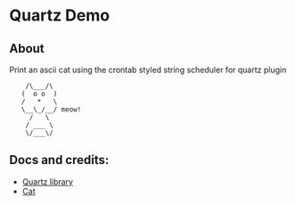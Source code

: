 # Quartz Demo

## About
Print an ascii cat using the crontab styled string scheduler for quartz plugin
```
    /\___/\
   (  o o  )
   /   *   \
   \__\_/__/ meow!
     /   \
    / ___ \
    \/___\/
```

## Docs and credits:
- [Quartz library](https://quartz-scheduler.org/documentation)
- [Cat](http://www.asciiworld.com/-Cats-.html)
